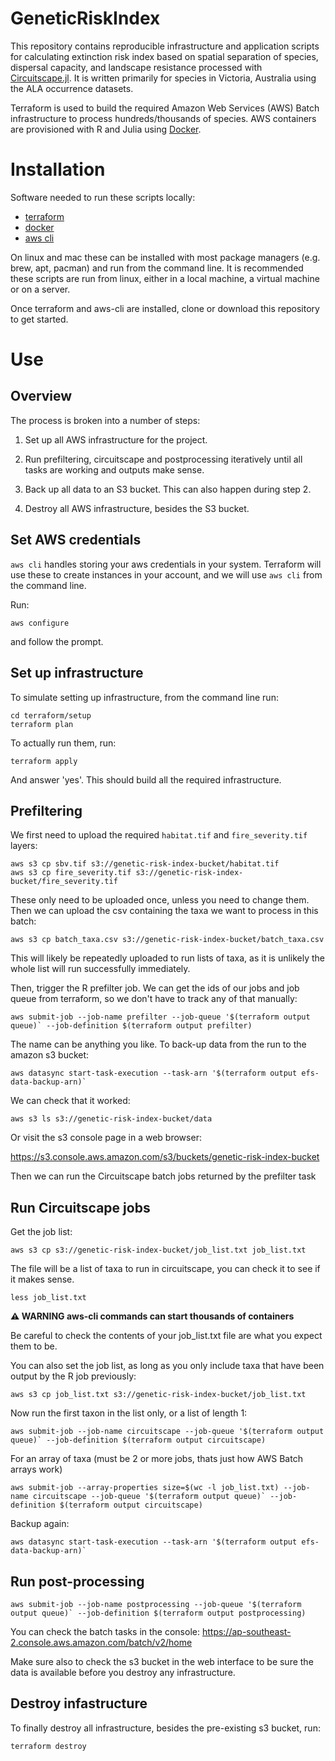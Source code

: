 # GeneticRiskIndex

This repository contains reproducible infrastructure and application scripts for
calculating extinction risk index based on spatial separation of species,
dispersal capacity, and landscape resistance processed with
[Circuitscape.jl](https://github.com/Circuitscape/Circuitscape.jl). It is
written primarily for species in Victoria, Australia using the ALA occurrence
datasets.

Terraform is used to build the required Amazon Web Services (AWS) Batch
infrastructure to process hundreds/thousands of species. AWS containers are
provisioned with R and Julia using
[Docker](https://www.docker.com/resources/what-container).


# Installation

Software needed to run these scripts locally:
- [terraform](https://www.terraform.io/)
- [docker](https://docs.docker.com/get-docker/)
- [aws cli](https://aws.amazon.com/cli/)

On linux and mac these can be installed with most package managers (e.g. brew,
apt, pacman) and run from the command line. It is recommended these scripts are
run from linux, either in a local machine, a virtual machine or on a server.

Once terraform and aws-cli are installed, clone or download this repository to
get started.

# Use

## Overview

The process is broken into a number of steps:

1. Set up all AWS infrastructure for the project.

2. Run prefiltering, circuitscape and postprocessing iteratively until all tasks
are working and outputs make sense.

3. Back up all data to an S3 bucket. This can also happen during step 2.

4. Destroy all AWS infrastructure, besides the S3 bucket.


## Set AWS credentials

`aws cli` handles storing your aws credentials in your system.
Terraform will use these to create instances in your account, and we 
will use `aws cli` from the command line.

Run:

```
aws configure
```

and follow the prompt.


## Set up infrastructure

To simulate setting up infrastructure, from the command line run:

```
cd terraform/setup
terraform plan
```

To actually run them, run:

```
terraform apply
```

And answer 'yes'. This should build all the required infrastructure.



## Prefiltering

We first need to upload the required `habitat.tif` and `fire_severity.tif` layers:

```
aws s3 cp sbv.tif s3://genetic-risk-index-bucket/habitat.tif
aws s3 cp fire_severity.tif s3://genetic-risk-index-bucket/fire_severity.tif
```

These only need to be uploaded once, unless you need to change them. Then we
can upload the csv containing the taxa we want to process in this batch:

```
aws s3 cp batch_taxa.csv s3://genetic-risk-index-bucket/batch_taxa.csv
```

This will likely be repeatedly uploaded to run lists of taxa, as it is unlikely
the whole list will run successfully immediately.

Then, trigger the R prefilter job. We can get the ids of our jobs and job queue from
terraform, so we don't have to track any of that manually:

```
aws submit-job --job-name prefilter --job-queue '$(terraform output queue)` --job-definition $(terraform output prefilter)
```

The name can be anything you like. To back-up data from the run to the amazon s3 bucket:

```
aws datasync start-task-execution --task-arn '$(terraform output efs-data-backup-arn)`
```

We can check that it worked:

```
aws s3 ls s3://genetic-risk-index-bucket/data
```

Or visit the s3 console page in a web browser:

https://s3.console.aws.amazon.com/s3/buckets/genetic-risk-index-bucket

Then we can run the Circuitscape batch jobs returned by the prefilter task


## Run Circuitscape jobs

Get the job list:

```
aws s3 cp s3://genetic-risk-index-bucket/job_list.txt job_list.txt
```

The file will be a list of taxa to run in circuitscape, you can check it to see if it makes sense.

```
less job_list.txt
```

**⚠  WARNING aws-cli commands can start thousands of containers** 

Be careful to check the contents of your job_list.txt file are what you expect them to be.

You can also set the job list, as long as you only include taxa that have been
output by the R job previously:

```
aws s3 cp job_list.txt s3://genetic-risk-index-bucket/job_list.txt 
```

Now run the first taxon in the list only, or a list of length 1:

```
aws submit-job --job-name circuitscape --job-queue '$(terraform output queue)` --job-definition $(terraform output circuitscape)
```

For an array of taxa (must be 2 or more jobs, thats just how AWS Batch arrays work)

```
aws submit-job --array-properties size=$(wc -l job_list.txt) --job-name circuitscape --job-queue '$(terraform output queue)` --job-definition $(terraform output circuitscape)
```

Backup again:

```
aws datasync start-task-execution --task-arn '$(terraform output efs-data-backup-arn)`
```

## Run post-processing

```
aws submit-job --job-name postprocessing --job-queue '$(terraform output queue)` --job-definition $(terraform output postprocessing)
```

You can check the batch tasks in the console:
https://ap-southeast-2.console.aws.amazon.com/batch/v2/home

Make sure also to check the s3 bucket in the web interface to be sure the data
is available before you destroy any infrastructure.


## Destroy infastructure

To finally destroy all infrastructure, besides the pre-existing s3 bucket, run:

```
terraform destroy
```
